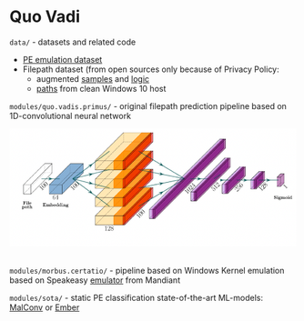 # Quo Vadi

`data/` - datasets and related code
- [PE emulation dataset](data/emulation.dataset/emulation.dataset.7z)
- Filepath dataset (from open sources only because of Privacy Policy: 
  - augmented [samples](data/path.dataset/dataset_malicious_augumented.txt) and [logic](data/path.dataset/augment/augmentation.ipynb)
  - [paths](data/path.dataset/dataset_benign_win10.txt) from clean Windows 10 host

`modules/quo.vadis.primus/` - original filepath prediction pipeline based on 1D-convolutional neural network  

<center><img src="img/potential_scheme.png" width=600></center><br>

<!--Performance of final model: <center><img src="img/confusion_matrix_on_validation_set_quo.vadis.primus.png" width=350></center><br>-->

`modules/morbus.certatio/` -  pipeline based on Windows Kernel emulation based on Speakeasy [emulator](https://github.com/mandiant/speakeasy) from Mandiant  


`modules/sota/` - static PE classification state-of-the-art ML-models: [MalConv](modules/sota/malconv) or [Ember](modules/sota/ember)


